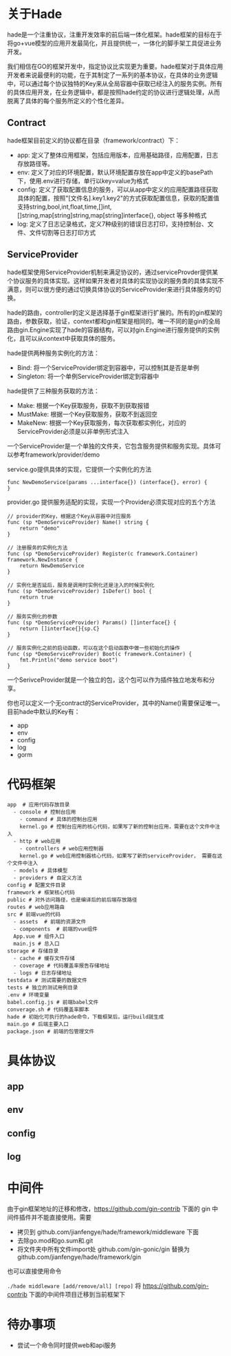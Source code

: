 # 关于Hade

hade是一个注重协议，注重开发效率的前后端一体化框架。hade框架的目标在于将go+vue模型的应用开发最简化，并且提供统一，一体化的脚手架工具促进业务开发。

我们相信在GO的框架开发中，指定协议比实现更为重要。hade框架对于具体应用开发者来说最便利的功能，在于其制定了一系列的基本协议，在具体的业务逻辑中，可以通过每个协议独特的Key来从全局容器中获取已经注入的服务实例。所有的具体应用开发，在业务逻辑中，都是按照hade约定的协议进行逻辑处理，从而脱离了具体的每个服务所定义的个性化差异。

## Contract

hade框架目前定义的协议都在目录（framework/contract）下：

* app: 定义了整体应用框架，包括应用版本，应用基础路径，应用配置，日志存放路径等。
* env: 定义了对应的环境配置，默认环境配置存放在app中定义的basePath下，使用.env进行存储，单行以key=value为格式
* config: 定义了获取配置信息的服务，可以从app中定义的应用配置路径获取具体的配置，按照"[文件名].key1.key2"的方式获取配置信息，获取的配置值支持string,bool,int,float,time,[]int,[]string,map[string]string,map[string]interface{}, object 等多种格式
* log: 定义了日志记录格式，定义7种级别的错误日志打印，支持控制台、文件、文件切割等日志打印方式

## ServiceProvider

hade框架使用ServiceProvider机制来满足协议的，通过serviceProvder提供某个协议服务的具体实现。这样如果开发者对具体的实现协议的服务类的具体实现不满意，则可以很方便的通过切换具体协议的ServiceProvider来进行具体服务的切换。

hade的路由，controller的定义是选择基于gin框架进行扩展的。所有的gin框架的路由，参数获取，验证，context都和gin框架是相同的。唯一不同的是gin的全局路由gin.Engine实现了hade的容器结构，可以对gin.Engine进行服务提供的实例化，且可以从context中获取具体的服务。

hade提供两种服务实例化的方法：
* Bind: 将一个ServiceProvider绑定到容器中，可以控制其是否是单例
* Singleton: 将一个单例ServiceProvider绑定到容器中

hade提供了三种服务获取的方法：
* Make: 根据一个Key获取服务，获取不到获取报错
* MustMake: 根据一个Key获取服务，获取不到返回空
* MakeNew: 根据一个Key获取服务，每次获取都实例化，对应的ServiceProvider必须是以非单例形式注入

一个ServiceProvider是一个单独的文件夹，它包含服务提供和服务实现。具体可以参考framework/provider/demo

service.go提供具体的实现，它提供一个实例化的方法
```
func NewDemoService(params ...interface{}) (interface{}, error) {
}

```

provider.go 提供服务适配的实现，实现一个Provider必须实现对应的五个方法
```
// provider的Key，根据这个Key从容器中对应服务
func (sp *DemoServiceProvider) Name() string {
	return "demo"
}

// 注册服务的实例化方法
func (sp *DemoServiceProvider) Register(c framework.Container) framework.NewInstance {
	return NewDemoService
}

// 实例化是否延后，服务是调用时实例化还是注入的时候实例化
func (sp *DemoServiceProvider) IsDefer() bool {
	return true
}

// 服务实例化的参数
func (sp *DemoServiceProvider) Params() []interface{} {
	return []interface{}{sp.C}
}

// 服务实例化之前的启动函数，可以在这个启动函数中做一些初始化的操作
func (sp *DemoServiceProvider) Boot(c framework.Container) {
	fmt.Println("demo service boot")
}
```

一个SerivceProvider就是一个独立的包，这个包可以作为插件独立地发布和分享。

你也可以定义一个无contract的ServiceProvider，其中的Name()需要保证唯一。
目前hade中默认的Key有：

* app
* env
* config
* log
* gorm

# 代码框架
```
app  # 应用代码存放目录
  - console # 控制台应用
    - command # 具体的控制台应用
    kernel.go # 控制台应用的核心代码，如果写了新的控制台应用，需要在这个文件中注入
  - http # web应用
    - controllers # web应用控制器
    kernel.go # web应用控制器核心代码，如果写了新的serviceProvider， 需要在这个文件中注入
  - models # 具体模型
  - providers # 自定义方法
config # 配置文件目录
framework # 框架核心代码
public # 对外访问路径，也是编译后的前后端存放路径
routes # web应用路由
src # 前端vue的代码
  - assets  # 前端的资源文件
  - components  # 前端的vue组件
  App.vue # 组件入口
  main.js # 总入口
storage # 存储目录
  - cache # 缓存文件存储
  - coverage # 代码覆盖率报告存储地址
  - logs # 日志存储地址
testdata # 测试需要的数据文件
tests # 独立的测试用例目录
.env # 环境变量
babel.config.js # 前端babel文件
converage.sh # 代码覆盖率脚本
hade # 初始化可执行的hade命令，下载框架后，运行build就生成
main.go # 后端主要入口
package.json # 前端的包管理文件
```

# 具体协议

## app

## env

## config

## log

# 中间件

由于gin框架地址的迁移和修改，https://github.com/gin-contrib 下面的 gin 中间件插件并不能直接使用。需要
* 拷贝到 github.com/jianfengye/hade/framework/middleware 下面
* 去除go.mod和go.sum和.git
* 将文件夹中所有文件import处 github.com/gin-gonic/gin 替换为 github.com/jianfengye/hade/framework/gin

也可以直接使用命令

`./hade middleware [add/remove/all] [repo]`
将 https://github.com/gin-contrib 下面的中间件项目迁移到当前框架下


# 待办事项

- 尝试一个命令同时提供web和api服务